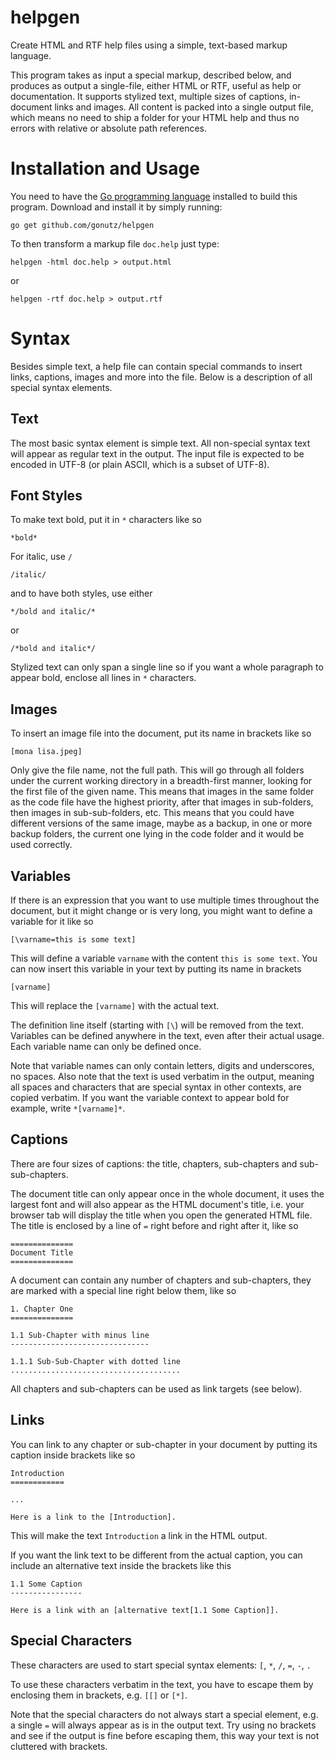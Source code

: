 # helpgen

Create HTML and RTF help files using a simple, text-based markup language.

This program takes as input a special markup, described below, and produces as output a single-file, either HTML or RTF, useful as help or documentation. It supports stylized text, multiple sizes of captions, in-document links and images. All content is packed into a single output file, which means no need to ship a folder for your HTML help and thus no errors with relative or absolute path references.

# Installation and Usage

You need to have the [Go programming language](https://golang.org/) installed to build this program. Download and install it by simply running:

`go get github.com/gonutz/helpgen`

To then transform a markup file `doc.help` just type:

`helpgen -html doc.help > output.html`

or

`helpgen -rtf doc.help > output.rtf`

# Syntax

Besides simple text, a help file can contain special commands to insert links, captions, images and more into the file. Below is a description of all special syntax elements.

## Text

The most basic syntax element is simple text. All non-special syntax text will appear as regular text in the output. The input file is expected to be encoded in UTF-8 (or plain ASCII, which is a subset of UTF-8).

## Font Styles

To make text bold, put it in `*` characters like so

`*bold*`

For italic, use `/`

`/italic/`

and to have both styles, use either

`*/bold and italic/*`

or

`/*bold and italic*/`

Stylized text can only span a single line so if you want a whole paragraph to appear bold, enclose all lines in `*` characters.

## Images

To insert an image file into the document, put its name in brackets like so

`[mona lisa.jpeg]`

Only give the file name, not the full path. This will go through all folders under the current working directory in a breadth-first manner, looking for the first file of the given name. This means that images in the same folder as the code file have the highest priority, after that images in sub-folders, then images in sub-sub-folders, etc. This means that you could have different versions of the same image, maybe as a backup, in one or more backup folders, the current one lying in the code folder and it would be used correctly.

## Variables

If there is an expression that you want to use multiple times throughout the document, but it might change or is very long, you might want to define a variable for it like so

`[\varname=this is some text]`

This will define a variable `varname` with the content `this is some text`. You can now insert this variable in your text by putting its name in brackets

`[varname]`

This will replace the `[varname]` with the actual text.

The definition line itself (starting with `[\`) will be removed from the text. Variables can be defined anywhere in the text, even after their actual usage. Each variable name can only be defined once.

Note that variable names can only contain letters, digits and underscores, no spaces. Also note that the text is used verbatim in the output, meaning all spaces and characters that are special syntax in other contexts, are copied verbatim. If you want the variable context to appear bold for example, write `*[varname]*`.

## Captions

There are four sizes of captions: the title, chapters, sub-chapters and sub-sub-chapters.

The document title can only appear once in the whole document, it uses the largest font and will also appear as the HTML document's title, i.e. your browser tab will display the title when you open the generated HTML file. The title is enclosed by a line of `=` right before and right after it, like so

```
==============
Document Title
==============
```

A document can contain any number of chapters and sub-chapters, they are marked with a special line right below them, like so

```
1. Chapter One
==============

1.1 Sub-Chapter with minus line
-------------------------------

1.1.1 Sub-Sub-Chapter with dotted line
......................................
```

All chapters and sub-chapters can be used as link targets (see below).

## Links

You can link to any chapter or sub-chapter in your document by putting its caption inside brackets like so

```
Introduction
============

...

Here is a link to the [Introduction].
```

This will make the text `Introduction` a link in the HTML output.

If you want the link text to be different from the actual caption, you can include an alternative text inside the brackets like this

```
1.1 Some Caption
----------------

Here is a link with an [alternative text[1.1 Some Caption]].
```

## Special Characters

These characters are used to start special syntax elements: `[`, `*`, `/`, `=`, `-`, `.`

To use these characters verbatim in the text, you have to escape them by enclosing them in brackets, e.g. `[[]` or `[*]`.

Note that the special characters do not always start a special element, e.g. a single `=` will always appear as is in the output text. Try using no brackets and see if the output is fine before escaping them, this way your text is not cluttered with brackets.